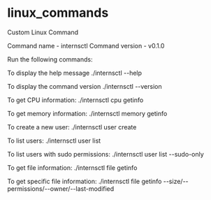 # linux_commands
Custom Linux Command

Command name - internsctl
Command version - v0.1.0


Run the following commands:

To display the help message
./internsctl --help

To display the command version
./internsctl --version

To get CPU information:
./internsctl cpu getinfo

To get memory information:
./internsctl memory getinfo

To create a new user:
./internsctl user create <username>

To list users:
./internsctl user list

To list users with sudo permissions:
./internsctl user list --sudo-only

To get file information:
./internsctl file getinfo <file-name>

To get specific file information:
./internsctl file getinfo --size/--permissions/--owner/--last-modified <file-name>
